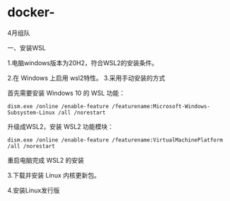 # docker-
4月组队


一、安装WSL


1.电脑windows版本为20H2，符合WSL2的安装条件。

2.在 Windows 上启用 wsl2特性。
3.采用手动安装的方式
    
首先需要安装 Windows 10 的 WSL 功能：

`dism.exe /online /enable-feature /featurename:Microsoft-Windows-Subsystem-Linux /all /norestart`

        
 升级成WSL2，安装 WSL2 功能模块：

`dism.exe /online /enable-feature /featurename:VirtualMachinePlatform /all /norestart`

重启电脑完成 WSL2 的安装
    
3.下载并安装 Linux 内核更新包。

4.安装Linux发行版

